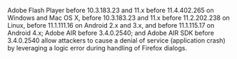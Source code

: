 Adobe Flash Player before 10.3.183.23 and 11.x before 11.4.402.265 on Windows and Mac OS X, before 10.3.183.23 and 11.x before 11.2.202.238 on Linux, before 11.1.111.16 on Android 2.x and 3.x, and before 11.1.115.17 on Android 4.x; Adobe AIR before 3.4.0.2540; and Adobe AIR SDK before 3.4.0.2540 allow attackers to cause a denial of service (application crash) by leveraging a logic error during handling of Firefox dialogs.